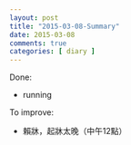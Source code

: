 ```yaml
---
layout: post
title: "2015-03-08-Summary"
date: 2015-03-08
comments: true
categories: [ diary ]
---
```


Done:

  * running

To improve:

  * 賴牀，起牀太晚（中午12點）
